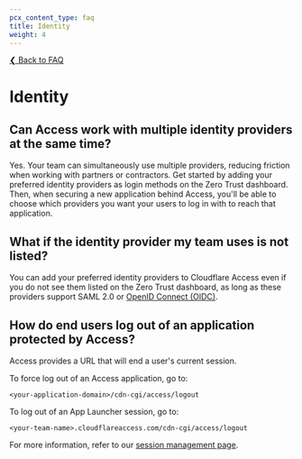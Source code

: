 ```yaml
---
pcx_content_type: faq
title: Identity
weight: 4
---
```


[❮ Back to FAQ](/cloudflare-one/faq/)

# Identity

## Can Access work with multiple identity providers at the same time?

Yes. Your team can simultaneously use multiple providers, reducing friction when working with partners or contractors. Get started by adding your preferred identity providers as login methods on the Zero Trust dashboard. Then, when securing a new application behind Access, you'll be able to choose which providers you want your users to log in with to reach that application.

## What if the identity provider my team uses is not listed?

You can add your preferred identity providers to Cloudflare Access even if you do not see them listed on the Zero Trust dashboard, as long as these providers support SAML 2.0 or [OpenID Connect (OIDC)](/cloudflare-one/identity/idp-integration/generic-oidc/).

## How do end users log out of an application protected by Access?

Access provides a URL that will end a user's current session.

To force log out of an Access application, go to:

`<your-application-domain>/cdn-cgi/access/logout`

To log out of an App Launcher session, go to: 

`<your-team-name>.cloudflareaccess.com/cdn-cgi/access/logout`

For more information, refer to our [session management page](/cloudflare-one/identity/users/session-management/#log-out-as-a-user).
